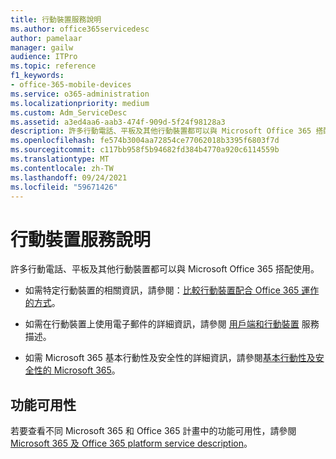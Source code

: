 ```yaml
---
title: 行動裝置服務說明
ms.author: office365servicedesc
author: pamelaar
manager: gailw
audience: ITPro
ms.topic: reference
f1_keywords:
- office-365-mobile-devices
ms.service: o365-administration
ms.localizationpriority: medium
ms.custom: Adm_ServiceDesc
ms.assetid: a3ed4aa6-aab3-474f-909d-5f24f98128a3
description: 許多行動電話、平板及其他行動裝置都可以與 Microsoft Office 365 搭配使用。
ms.openlocfilehash: fe574b3004aa72854ce77062018b3395f6803f7d
ms.sourcegitcommit: c117bb958f5b94682fd384b4770a920c6114559b
ms.translationtype: MT
ms.contentlocale: zh-TW
ms.lasthandoff: 09/24/2021
ms.locfileid: "59671426"
---
```

# <a name="mobile-devices-service-description"></a>行動裝置服務說明

許多行動電話、平板及其他行動裝置都可以與 Microsoft Office 365 搭配使用。 
  
- 如需特定行動裝置的相關資訊，請參閱：[比較行動裝置配合 Office 365 運作的方式](https://go.microsoft.com/fwlink/p/?LinkId=282337)。
    
- 如需在行動裝置上使用電子郵件的詳細資訊，請參閱 [用戶端和行動裝置](../exchange-online-service-description/clients-and-mobile-devices.md) 服務描述。 
    
- 如需 Microsoft 365 基本行動性及安全性的詳細資訊，請參閱[基本行動性及安全性的 Microsoft 365](/microsoft-365/admin/basic-mobility-security/overview)。
    
## <a name="feature-availability"></a>功能可用性

若要查看不同 Microsoft 365 和 Office 365 計畫中的功能可用性，請參閱[Microsoft 365 及 Office 365 platform service description](office-365-platform-service-description.md)。
